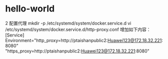 # hello-world
2 配置代理
mkdir -p /etc/systemd/system/docker.service.d
vi /etc/systemd/system/docker.service.d/http-proxy.conf
增加如下内容：
[Service]
Environment="http_proxy=http://ptaishanpublic2:Huawei123@172.18.32.221:8080" "https_proxy=http://ptaishanpublic2:Huawei123@172.18.32.221:8080"
